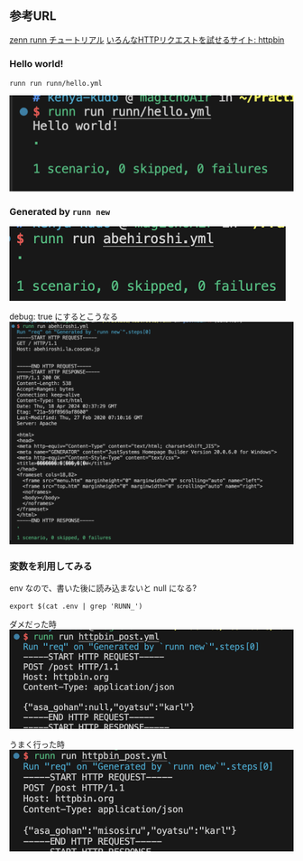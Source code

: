 ## 参考URL
[zenn runn チュートリアル](https://zenn.dev/katzumi/books/runn-tutorial/viewer/about)
[いろんなHTTPリクエストを試せるサイト: httpbin](https://httpbin.org/)


### Hello world!
```
runn run runn/hello.yml
```
![Hello world!](image.png)


### Generated by `runn new`
![Generated abehiroshi](image-1.png)

debug: true にするとこうなる
![debug: true](image-2.png)

### 変数を利用してみる
env なので、書いた後に読み込まないと null になる?
```
export $(cat .env | grep 'RUNN_')
```
ダメだった時
![env が入らなかった時](image-3.png)

うまく行った時
![env がうまく入った](image-4.png)